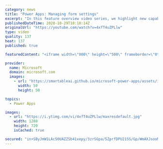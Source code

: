 ```yaml
---
category: news
title: "Power Apps: Managing form settings"
excerpt: "In this feature overview video series, we highlight new capabilities included in the latest update to Microsoft Power Apps.  Improvements to Microsoft Power Apps for managing form settings and events allow users to set various features on a form in the new modern designer.   Get the most out of Power"
publishedDateTime: 2020-10-29T18:18:14Z
originalUrl: "https://youtube.com/watch?v=4xfT4uZPLlw"
type: video
quality: 137
heat: 137
published: true

featuredContent: "<iframe width=\"800\" height=\"500\" frameborder=\"0\" src=\"https://www.youtube.com/embed/4xfT4uZPLlw\" allow=\"accelerometer; autoplay; encrypted-media; gyroscope; picture-in-picture\" allowfullscreen></iframe>"

provider:
  name: Microsoft
  domain: microsoft.com
  images:
    - url: "https://smartableai.github.io/microsoft-power-apps/assets/images/organizations/microsoft.com-50x50.jpg"
      width: 50
      height: 50

topics:
  - Power Apps

images:
  - url: "https://i.ytimg.com/vi/4xfT4uZPLlw/maxresdefault.jpg"
    width: 1280
    height: 720
    isCached: true

secured: "in+SByJmW1LAc50UAZZSb41xepy/3zrSGpa/5ZprfDPU215S/Gp/WmAXJsooNKXtyZ8azGnuqNUwYyM08WDKQQj/firQLCS0Kr2uu+Y0LHPgvWepFKBKwsuGzTjPyMvLjYcCDSVPhVadoiO/tnj5zqVvG7Yxbh3e1jvBKi1wz9hDBEDnblEU/MsrCws3USIp8Zz4O110RN2RYrKyLucCl8vWYE4Ih/8avgJtSEingja/VKOLVnBq2Sw61EA5G14T6lUW1CmqrQ4MwniLAmgHHKAWfq0fAY0opWzpNb1p153HFvht/f2WiX3xEZc+e2XeeoqUZkpaDrPymf6JhTweY+SkEFad4PeZsxuvGEgaxr4cwJa4KZQTd/ukUXeUmVR+50b0iO0BOSdMKHWU2EhJPe6LUgm6xrl3jLtli0us2K4=;h5n6d/hptmlRvlN8G56M7w=="
---
```


